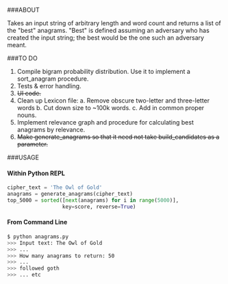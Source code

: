 ###ABOUT

Takes an input string of arbitrary length and word count and returns a list
of the "best" anagrams. "Best" is defined assuming an adversary who has
created the input string; the best would be the one such an adversary meant.


###TO DO

1. Compile bigram probability distribution. Use it to implement a 
   sort_anagram procedure.
2. Tests & error handling.
3. ~~UI code.~~
4. Clean up Lexicon file:
   a. Remove obscure two-letter and three-letter words
   b. Cut down size to ~100k words.
   c. Add in common proper nouns.
5. Implement relevance graph and procedure for calculating best anagrams
   by relevance.
6. ~~Make generate_anagrams so that it need not take build_candidates as
   a parameter.~~


###USAGE

#### Within Python REPL
```python
cipher_text = 'The Owl of Gold'
anagrams = generate_anagrams(cipher_text)
top_5000 = sorted([next(anagrams) for i in range(5000)],
                  key=score, reverse=True)
```

#### From Command Line
```bash
$ python anagrams.py
>>> Input text: The Owl of Gold
>>> ...
>>> How many anagrams to return: 50
>>> ...
>>> followed goth
>>> ... etc
```
